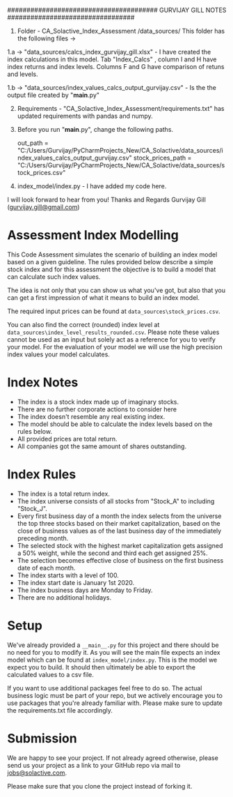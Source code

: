 
####################################### GURVIJAY GILL NOTES #################################

1. Folder - CA_Solactive_Index_Assessment /data_sources/
This folder has the following files ->

1.a -> "data_sources/calcs_index_gurvijay_gill.xlsx" - I have created the index calculations in this model. Tab "Index_Calcs" , column I and H have index returns and index levels.
        Columns F and G have comparison of retuns and levels.

1.b -> "data_sources/index_values_calcs_output_gurvijay.csv" - Is the the output file created by "__main__.py"



2. Requirements - "CA_Solactive_Index_Assessment/requirements.txt" has updated requirements with pandas and numpy.

3. Before you run "__main__.py", change the following paths.
   
   out_path = "C:/Users/Gurvijay/PyCharmProjects_New/CA_Solactive/data_sources/index_values_calcs_output_gurvijay.csv"
   stock_prices_path = "C:/Users/Gurvijay/PyCharmProjects_New/CA_Solactive/data_sources/stock_prices.csv"

4. index_model/index.py - I have added my code here.

I will look forward to hear from you!
Thanks and Regards
Gurvijay Gill (gurvijay.gill@gmail.com)
   



# Assessment Index Modelling

This Code Assessment simulates the scenario of building an index model based on a given guideline. 
The rules provided below describe a simple stock index and for this assessment the objective is to 
build a model that can calculate such index values.

The idea is not only that you can show us what you've got, but also that you can get a first impression 
of what it means to build an index model.

The required input prices can be found at `data_sources\stock_prices.csv`. 

You can also find the correct (rounded) index level at `data_sources\index_level_results_rounded.csv`. 
Please note these values cannot be used as an input but solely act as a reference for you to verify 
your model. For the evaluation of your model we will use the high precision index values your model 
calculates.


# Index Notes

- The index is a stock index made up of imaginary stocks. 
- There are no further corporate actions to consider here 
- The index doesn't resemble any real existing index.
- The model should be able to calculate the index levels based on the rules below.
- All provided prices are total return. 
- All companies got the same amount of shares outstanding.


# Index Rules

- The index is a total return index.
- The index universe consists of all stocks from "Stock_A" to including "Stock_J".
- Every first business day of a month the index selects from the universe the top three stocks based on their market capitalization, 
  based on the close of business values as of the last business day of the immediately preceding month.
- The selected stock with the highest market capitalization gets assigned a 50% weight, while the second and third each 
  get assigned 25%.
- The selection becomes effective close of business on the first business date of each month.
- The index starts with a level of 100.
- The index start date is January 1st 2020.
- The index business days are Monday to Friday.
- There are no additional holidays.

# Setup
We've already provided a `__main__.py` for this project and there should be no need for you to modify it. 
As you will see the main file expects an index model which can be found at `index_model/index.py`. 
This is the model we expect you to build. It should then ultimately be able to export the 
calculated values to a csv file. 

If you want to use additional packages feel free to do so. The actual business logic must be part of 
your repo, but we actively encourage you to use packages that you're already familiar 
with. Please make sure to update the requirements.txt file accordingly.

# Submission
We are happy to see your project. If not already agreed otherwise, please send us your project 
as a link to your GitHub repo via mail to jobs@solactive.com. 

Please make sure that you clone the project instead of forking it.


